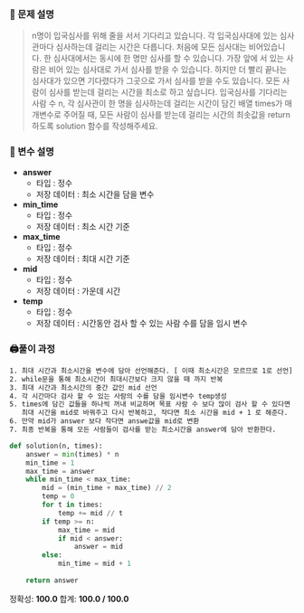 ### 📔 문제 설명

> n명이 입국심사를 위해 줄을 서서 기다리고 있습니다. 각 입국심사대에 있는 심사관마다 심사하는데 걸리는 시간은 다릅니다.
처음에 모든 심사대는 비어있습니다. 한 심사대에서는 동시에 한 명만 심사를 할 수 있습니다. 가장 앞에 서 있는 사람은 비어 있는 심사대로 가서 심사를 받을 수 있습니다. 하지만 더 빨리 끝나는 심사대가 있으면 기다렸다가 그곳으로 가서 심사를 받을 수도 있습니다.
모든 사람이 심사를 받는데 걸리는 시간을 최소로 하고 싶습니다.
입국심사를 기다리는 사람 수 n, 각 심사관이 한 명을 심사하는데 걸리는 시간이 담긴 배열 times가 매개변수로 주어질 때, 모든 사람이 심사를 받는데 걸리는 시간의 최솟값을 return 하도록 solution 함수를 작성해주세요.

### 🧰 변수 설명

- **answer**
    - 타입 : 정수
    - 저장 데이터 : 최소 시간을 담을 변수 
- **min_time**
    - 타입 : 정수
    - 저장 데이터 : 최소 시간 기준 
- **max_time**
    - 타입 : 정수
    - 저장 데이터 : 최대 시간 기준 
- **mid**
    - 타입 : 정수
    - 저장 데이터 : 가운데 시간
- **temp**
    - 타입 : 정수
    - 저장 데이터 : 시간동안 검사 할 수 있는 사람 수를 담을 임시 변수
 

### 🖨풀이 과정

```txt
1. 최대 시간과 최소시간을 변수에 담아 선언해준다. [ 이때 최소시간은 모르므로 1로 선언]
2. while문을 통해 최소시간이 최대시간보다 크지 않을 때 까지 반복
3. 최대 시간과 최소시간의 중간 값인 mid 선언
4. 각 시간마다 검사 할 수 있는 사람의 수를 담을 임시변수 temp생성
5. times에 담긴 값들을 하나씩 꺼내 비교하며 목표 사람 수 보다 많이 검사 할 수 있다면 
   최대 시간을 mid로 바꿔주고 다시 반복하고, 작다면 최소 시간을 mid + 1 로 해준다.
6. 만약 mid가 answer 보다 작다면 answe값을 mid로 변환
7. 최종 반복을 통해 모든 사람들이 검사를 받는 최소시간을 answer에 담아 반환한다.

```
```python
def solution(n, times):
    answer = min(times) * n
    min_time = 1
    max_time = answer
    while min_time < max_time:
        mid = (min_time + max_time) // 2
        temp = 0
        for t in times:
            temp += mid // t
        if temp >= n:
            max_time = mid
            if mid < answer:
                answer = mid
        else:
            min_time = mid + 1
    
    return answer

```
정확성: **100.0**
합계: **100.0 / 100.0**